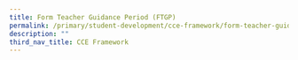 ```yaml
---
title: Form Teacher Guidance Period (FTGP)
permalink: /primary/student-development/cce-framework/form-teacher-guidance-period-ftgp/
description: ""
third_nav_title: CCE Framework
---
```

